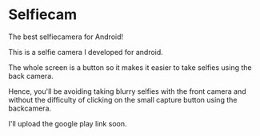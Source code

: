 Selfiecam
=========

The best selfiecamera for Android!

This is a selfie camera I developed for android. 

The whole screen is a button so it makes it easier to take selfies using the back camera.

Hence, you'll be avoiding taking blurry selfies with the front camera and without the difficulty of clicking on the small capture button using the backcamera.

I'll upload the google play link soon.

